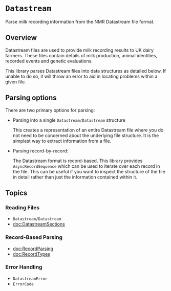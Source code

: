 # ``Datastream``

Parse milk recording information from the NMR Datastream file format.


## Overview

Datastream files are used to provide milk recording results to UK dairy farmers. These files contain details of milk production, animal identities, recorded events and genetic evaluations.

This library parses Datastream files into data structures as detailed below. If unable to do so, it will throw an error to aid in locating problems within a given file.


## Parsing options

There are two primary options for parsing:
- Parsing into a single ``Datastream/Datastream`` structure

    This creates a representation of an entire Datastream file where you do not need to be concerned about the underlying file structure. It is the simplest way to extract information from a file.

- Parsing record-by-record:

    The Datastream format is record-based. This library provides ``AsyncRecordSequence`` which can be used to iterate over each record in the file.
    This can be useful if you want to inspect the structure of the file in detail rather than just the information contained within it.


## Topics

### Reading Files

- ``Datastream/Datastream``
- <doc:DatastreamSections>

### Record-Based Parsing

- <doc:RecordParsing>
- <doc:RecordTypes>

### Error Handling

- ``DatastreamError``
- ``ErrorCode``
